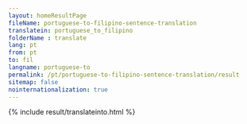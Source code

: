 ```yaml
---
layout: homeResultPage
fileName: portuguese-to-filipino-sentence-translation
translatein: portuguese_to_filipino
folderName : translate
lang: pt
from: pt
to: fil
langname: portuguese-to
permalink: /pt/portuguese-to-filipino-sentence-translation/result
sitemap: false
nointernationalization: true
---
```

{% include result/translateinto.html %}

<script src="/js/result/translation.js" data-foldername="{{page.folderName}}" data-lang="{{page.lang}}"></script>
